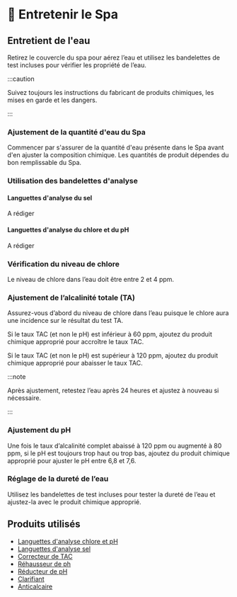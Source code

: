 # 🧪 Entretenir le Spa

## Entretient de l'eau

Retirez le couvercle du spa pour aérez l’eau et utilisez les bandelettes de test incluses pour vérifier les propriété de l’eau.

:::caution

Suivez toujours les instructions du fabricant de produits chimiques, les mises en garde et les dangers.

:::

### Ajustement de la quantité d'eau du Spa

Commencer par s'assurer de la quantité d'eau présente dans le Spa avant d'en ajuster la composition chimique. Les quantités de produit dépendes du bon remplissable du Spa.

### Utilisation des bandelettes d'analyse

#### Languettes d'analyse du sel

A rédiger

#### Languettes d'analyse du chlore et du pH

A rédiger

### Vérification du niveau de chlore

Le niveau de chlore dans l’eau doit être entre 2 et 4 ppm.

### Ajustement de l’alcalinité totale (TA)

Assurez-vous d’abord du niveau de chlore dans l’eau puisque le chlore aura une incidence sur le résultat du test TA.

Si le taux TAC (et non le pH) est inférieur à 60 ppm, ajoutez du produit chimique approprié pour accroître le taux TAC.

Si le taux TAC (et non le pH) est supérieur à 120 ppm, ajoutez du produit chimique approprié pour abaisser le taux TAC.

:::note

Après ajustement, retestez l’eau après 24 heures et ajustez à nouveau si nécessaire.

:::

### Ajustement du pH

Une fois le taux d’alcalinité complet abaissé à 120 ppm ou augmenté à 80 ppm, si le pH est toujours trop haut ou trop bas, ajoutez du produit chimique approprié pour ajuster le pH entre 6,8 et 7,6.

### Réglage de la dureté de l’eau

Utilisez les bandelettes de test incluses pour tester la dureté de l’eau et ajustez-la avec le produit chimique approprié.

## Produits utilisés

- [Languettes d'analyse chlore et pH](https://www.leroymerlin.fr/produits/terrasse-jardin/piscine-et-spa/produit-entretien-piscine/produit-entretien-eau-de-piscine/50-languettes-analyse-chlore-et-ph-pour-piscine-axton-68171516.html?src=clk)
- [Languettes d'analyse sel](https://www.leroymerlin.fr/produits/terrasse-jardin/piscine-et-spa/produit-entretien-piscine/produit-entretien-eau-de-piscine/10-languettes-analyse-sel-pour-piscine-axton-70609301.html?src=clk)
- [Correcteur de TAC](https://www.leroymerlin.fr/produits/terrasse-jardin/piscine-et-spa/produit-entretien-spa/produit-pour-traitement-un-probleme-eau/rehausseur-alcalinite-piscine-axton-en-poudre-1-kg-70609385.html?src=clk)
- [Réhausseur de ph](https://www.leroymerlin.fr/produits/terrasse-jardin/piscine-et-spa/produit-entretien-spa/mettre-en-eau-spa/rehausseur-de-ph-spa-axton-en-poudre-1-2-kg-70609336.html?src=clk)
- [Réducteur de pH](https://www.leroymerlin.fr/produits/terrasse-jardin/piscine-et-spa/produit-entretien-piscine/produit-entretien-eau-de-piscine/10-languettes-analyse-sel-pour-piscine-axton-70609301.html?src=clk)
- [Clarifiant](https://www.leroymerlin.fr/produits/terrasse-jardin/piscine-et-spa/produit-entretien-spa/entretenir-eau-du-spa/clarifiant-spa-axton-liquide-1-l-70609434.html)
- [Anticalcaire](https://www.leroymerlin.fr/produits/terrasse-jardin/piscine-et-spa/produit-entretien-piscine/anticalcaire-piscine-axton-liquide-1-l-70609364.html)
